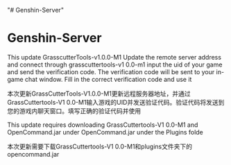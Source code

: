 "# Genshin-Server" 
# Genshin-Server


This update GrasscutterTools-v1.0.0-M1 Update the remote server address and connect through grasscuttertools-v1 0.0-m1 input the uid of your game and send the verification code. The verification code will be sent to your in-game chat window. Fill in the correct verification code and use it


本次更新GrassCutterTools-V1.0.0-M1更新远程服务器地址，并通过GrassCuttertools-V1 0.0-M1输入游戏的UID并发送验证代码。验证代码将发送到您的游戏内聊天窗口。填写正确的验证代码并使用

This update requires downloading GrassCuttertools-V1 0.0-M1 and OpenCommand.jar under OpenCommand.jar under the Plugins folde

本次更新需要下载GrassCuttertools-V1 0.0-M1和plugins文件夹下的opencommand.jar
